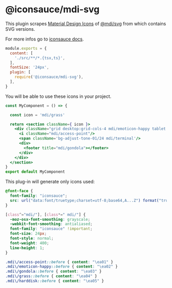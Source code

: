 # @iconsauce/mdi-svg

This plugin scrapes [Material Design Icons](https://materialdesignicons.com/) of [@mdi/svg](https://github.com/Templarian/MaterialDesign-SVG) from which contains SVG versions.

For more infos go to [iconsauce docs][iconsauce-docs].

```js
module.exports = {
  content: [
    './src/**/*.{tsx,ts}',
  ],
  fontSize: '24px',
  plugin: [
    require('@iconsauce/mdi-svg'),
  ],
}
```

You will be able to use these icons in your project.

```jsx
const MyComponent = () => {

  const icon = 'mdi/grass'

  return <section className={ icon }>
    <div className="grid desktop:grid-cols-4 mdi/emoticon-happy tablet:grid-cols-2 grid-cols-1 desktop:gap-6 gap-12 desktop:auto-rows-fr desktop:items-end">
      <i className="mdi/access-point"/>
      <span className='bg-adjust-tone-01/24 mdi/terminal'/>
      <div>
        <footer title="mdi/gondola"></footer>
      </div>
    </div>
  </section>
}
export default MyComponent
```

This plug-in will generate only icons used:

```css
@font-face {
  font-family: "iconsauce";
  src: url("data:font/truetype;charset=utf-8;base64,A...Z") format("truetype");
}

[class^="mdi/"], [class*=" mdi/"] {
  -moz-osx-font-smoothing: grayscale;
  -webkit-font-smoothing: antialiased;
  font-family: "iconsauce" !important;
  font-size: 24px;
  font-style: normal;
  font-weight: 400;
  line-height: 1;
}

.mdi\/access-point::before { content: "\ea01" }
.mdi\/emoticon-happy::before { content: "\ea02" }
.mdi\/gondola::before { content: "\ea03" }
.mdi\/grass::before { content: "\ea04" }
.mdi\/harddisk::before { content: "\ea05" }
```

[iconsauce-docs]: https://iconsauce.github.io/docs/
